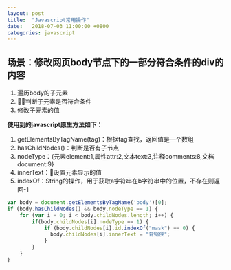 ```yaml
---
layout: post
title:  "Javascript常用操作"
date:   2018-07-03 11:00:00 +0800
categories: javascript
---
```

## 场景：修改网页body节点下的一部分符合条件的div的内容
1. 遍历body的子元素
2. 判断子元素是否符合条件
3. 修改子元素的值

**使用到的javascript原生方法如下：**
1. getElementsByTagName(tag)：根据tag查找，返回值是一个数组
2. hasChildNodes()：判断是否有子节点
3. nodeType：{元素element:1,属性attr:2,文本text:3,注释comments:8,文档document:9}
4. innerText：设置元素显示的值
5. indexOf：String的操作，用于获取a字符串在b字符串中的位置，不存在则返回-1

```javascript
var body = document.getElementsByTagName('body')[0];
if (body.hasChildNodes() && body.nodeType == 1) {
    for (var i = 0; i < body.childNodes.length; i++) {
        if(body.childNodes[i].nodeType == 1) {
            if (body.childNodes[i].id.indexOf("mask") == 0) {
              body.childNodes[i].innerText = "背锅侠";
            }
        }
    }
}
```
